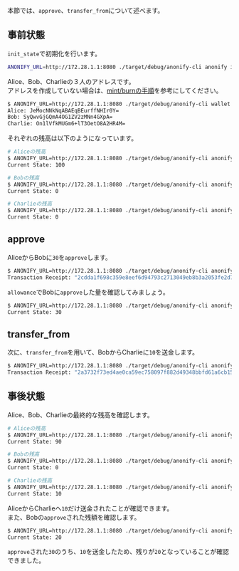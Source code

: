 
本節では、`approve`、`transfer_from`について述べます。

## 事前状態

`init_state`で初期化を行います。

```sh
ANONIFY_URL=http://172.28.1.1:8080 ./target/debug/anonify-cli anonify init_state -t 100
```

Alice、Bob、Charlieの３人のアドレスです。  
アドレスを作成していない場合は、[mint/burnの手順](/Tutorials/ERC20/mint_burn/)を参考にしてください。

```sh
$ ANONIFY_URL=http://172.28.1.1:8080 ./target/debug/anonify-cli wallet list
Alice: JeMocNNkNqABAEqBEurffNHIr0Y=
Bob: SyQwvGjGQmA4OG1ZV2zMNn4GXpA=
Charlie: On1lVfkMUGm6+lT3OetO8A2HR4M=
```

それぞれの残高は以下のようになっています。

```sh
# Aliceの残高
$ ANONIFY_URL=http://172.28.1.1:8080 ./target/debug/anonify-cli anonify balance_of -i 0
Current State: 100

# Bobの残高
$ ANONIFY_URL=http://172.28.1.1:8080 ./target/debug/anonify-cli anonify balance_of -i 1
Current State: 0

# Charlieの残高
$ ANONIFY_URL=http://172.28.1.1:8080 ./target/debug/anonify-cli anonify balance_of -i 2
Current State: 0
```

## approve

AliceからBobに`30`を`approve`します。

```sh
$ ANONIFY_URL=http://172.28.1.1:8080 ./target/debug/anonify-cli anonify approve -a 30 -t SyQwvGjGQmA4OG1ZV2zMNn4GXpA=
Transaction Receipt: "2cdda1f698c359e8eef6d94793c2713049eb8b3a2053fe2d744ad187253cf6ec"
```

`allowance`でBobに`approve`した量を確認してみましょう。

```sh
$ ANONIFY_URL=http://172.28.1.1:8080 ./target/debug/anonify-cli anonify allowance -i 0 -t SyQwvGjGQmA4OG1ZV2zMNn4GXpA=
Current State: 30
```

## transfer_from

次に、`transfer_from`を用いて、BobからCharlieに`10`を送金します。

```sh
$ ANONIFY_URL=http://172.28.1.1:8080 ./target/debug/anonify-cli anonify transfer_from -a 10 -i 1 -f JeMocNNkNqABAEqBEurffNHIr0Y= -t On1lVfkMUGm6+lT3OetO8A2HR4M=
Transaction Receipt: "2a3732f73ed4ae0ca59ec758097f882d49348bbfd61a6cb156739a211fe807b0"
```

##  事後状態

Alice、Bob、Charlieの最終的な残高を確認します。

```sh
# Aliceの残高
$ ANONIFY_URL=http://172.28.1.1:8080 ./target/debug/anonify-cli anonify balance_of -i 0
Current State: 90

# Bobの残高
$ ANONIFY_URL=http://172.28.1.1:8080 ./target/debug/anonify-cli anonify balance_of -i 1
Current State: 0

# Charlieの残高
$ ANONIFY_URL=http://172.28.1.1:8080 ./target/debug/anonify-cli anonify balance_of -i 2
Current State: 10
```

AliceからCharlieへ`10`だけ送金されたことが確認できます。  
また、Bobの`approve`された残額を確認します。

```sh
$ ANONIFY_URL=http://172.28.1.1:8080 ./target/debug/anonify-cli anonify allowance -i 0 -t SyQwvGjGQmA4OG1ZV2zMNn4GXpA=
Current State: 20
```

`approve`された`30`のうち、`10`を送金したため、残りが`20`となっていることが確認できました。